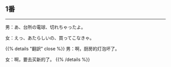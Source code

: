 ## 1番
---
男：あ、台所の電球、切れちゃったよ。

女：えっ、あたらしいの、買ってこなきゃ。

{{% details "翻訳" close %}}
男：啊，厨房的灯泡坏了。

女：啊，要去买新的了。
{{% /details %}}